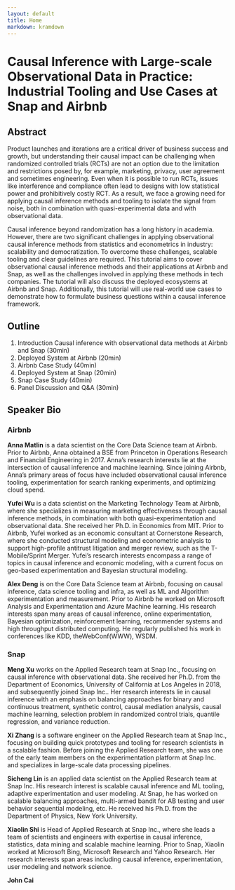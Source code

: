 ```yaml
---
layout: default
title: Home
markdown: kramdown
---
```



# Causal Inference with Large-scale Observational Data in Practice: Industrial Tooling and Use Cases at Snap and Airbnb

## Abstract
Product launches and iterations are a critical driver of business success and growth, but understanding their causal impact can be challenging when randomized controlled trials (RCTs) are not an option due to the limitation and restrictions posed by, for example, marketing, privacy, user agreement and sometimes engineering. Even when it is possible to run RCTs, issues like interference and compliance often lead to designs with low statistical power and prohibitively costly RCT. As a result, we face a growing need for applying causal inference methods and tooling to isolate the signal from noise, both in combination with quasi-experimental data and with observational data.

Causal inference beyond randomization has a long history in academia. However, there are two significant challenges in applying observational causal inference methods from statistics and econometrics in industry: scalability and democratization. To overcome these challenges, scalable tooling and clear guidelines are required. This tutorial aims to cover observational causal inference methods and their applications at Airbnb and Snap, as well as the challenges involved in applying these methods in tech companies. The tutorial will also discuss the deployed ecosystems at Airbnb and Snap. Additionally, this tutorial will use real-world use cases to demonstrate how to formulate business questions within a causal inference framework.

## Outline

1. Introduction Causal inference with observational data methods at Airbnb and Snap (30min)
2. Deployed System at Airbnb (20min)
3. Airbnb Case Study (40min)
4. Deployed System at Snap (20min)
5. Snap Case Study (40min)
6. Panel Discussion and Q&A (30min)


## Speaker Bio

### Airbnb

__Anna Matlin__ is a data scientist on the Core Data Science team at Airbnb. Prior to Airbnb, Anna obtained a BSE from Princeton in Operations Research and Financial Engineering in 2017. Anna’s research interests lie at the intersection of causal inference and machine learning. Since joining Airbnb, Anna’s primary areas of focus have included observational causal inference tooling, experimentation for search ranking experiments, and optimizing cloud spend.

__Yufei Wu__ is a data scientist on the Marketing Technology Team at Airbnb, where she specializes in measuring marketing effectiveness through causal inference methods, in combination with both quasi-experimentation and observational data. She received her Ph.D. in Economics from MIT. Prior to Airbnb, Yufei worked as an economic consultant at Cornerstone Research, where she conducted structural modeling and econometric analysis to support high-profile antitrust litigation and merger review, such as the T-Mobile/Sprint Merger. Yufei’s research interests encompass a range of topics in causal inference and economic modeling, with a current focus on geo-based experimentation and Bayesian structural modeling.


__Alex Deng__ is on the Core Data Science team at Airbnb, focusing on causal inference, data science tooling and infra, as well as ML and Algorithm experimentation and measurement. Prior to Airbnb he worked on Microsoft Analysis and Experimentation and Azure Machine learning. His research interests span many areas of causal inference, online experimentation, Bayesian optimization, reinforcement learning, recommender systems and high throughput distributed computing. He regularly published his work in conferences like KDD, theWebConf(WWW), WSDM.


### Snap

__Meng Xu__ works on the Applied Research team at Snap Inc., focusing on causal inference with observational data. She received her Ph.D. from the Department of Economics, University of California at Los Angeles in 2018, and subsequently joined Snap Inc.. Her research interests lie in causal inference with an emphasis on balancing approaches for binary and continuous treatment, synthetic control, causal mediation analysis, causal machine learning, selection problem in randomized control trials, quantile regression, and variance reduction.

__Xi Zhang__ is a software engineer on the Applied Research team at Snap Inc., focusing on building quick prototypes and tooling for research scientists in a scalable fashion. Before joining the Applied Research team, she was one of the early team members on the experimentation platform at Snap Inc. and specializes in large-scale data processing pipelines.

__Sicheng Lin__ is an applied data scientist on the Applied Research team at Snap Inc. His research interest is scalable causal inference and ML tooling, adaptive experimentation and user modeling. At Snap, he has worked on scalable balancing approaches, multi-armed bandit for AB testing and user behavior sequential modeling, etc. He received his Ph.D. from the Department of Physics, New York University.

__Xiaolin Shi__ is Head of Applied Research at Snap Inc., where she leads a team of scientists and engineers with expertise in causal inference, statistics, data mining and scalable machine learning. Prior to Snap, Xiaolin worked at Microsoft Bing, Microsoft Research and Yahoo Research. Her research interests span areas including causal inference, experimentation, user modeling and network science.

__John Cai__

<!-- <div class="posts">
  {% for post in paginator.posts %}
  <div class="post">
    <h1 class="post-title">
      <a href="{{ post.url }}">
        {{ post.title }}
      </a>
    </h1>

    <span class="post-date">{{ post.date | date_to_string }}</span>

    {{ post.content }}
  </div>
  {% endfor %}
</div> -->

<!-- <div class="pagination">
  {% if paginator.next_page %}
    <a class="pagination-item older" href="{{ site.baseurl }}page{{paginator.next_page}}">Older</a>
  {% else %}
    <span class="pagination-item older">Older</span>
  {% endif %}
  {% if paginator.previous_page %}
    {% if paginator.page == 2 %}
      <a class="pagination-item newer" href="{{ site.baseurl }}">Newer</a>
    {% else %}
      <a class="pagination-item newer" href="{{ site.baseurl }}page{{paginator.previous_page}}">Newer</a>
    {% endif %}
  {% else %}
    <span class="pagination-item newer">Newer</span>
  {% endif %}
</div> -->


